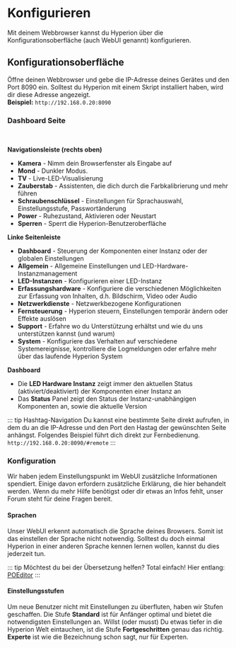 # Konfigurieren
Mit deinem Webbrowser kannst du Hyperion über die Konfigurationsoberfläche (auch WebUI genannt) konfigurieren.

## Konfigurationsoberfläche
Öffne deinen Webbrowser und gebe die IP-Adresse deines Gerätes und den Port 8090 ein. Solltest du Hyperion mit einem Skript installiert haben, wird dir diese Adresse angezeigt. \
**Beispiel:** `http://192.168.0.20:8090`

### Dashboard Seite
<br>
<ImageWrap src="/images/de/user_config_dash.jpg" alt="WebUI - Dashboard" />

 **Navigationsleiste (rechts oben)**
 * **Kamera** - Nimm dein Browserfenster als Eingabe auf
 * **Mond** - Dunkler Modus.
 * **TV** - Live-LED-Visualisierung
 * **Zauberstab** - Assistenten, die dich durch die Farbkalibrierung und mehr führen
 * **Schraubenschlüssel** - Einstellungen für Sprachauswahl, Einstellungsstufe, Passwortänderung
 * **Power** - Ruhezustand, Aktivieren oder Neustart
 * **Sperren** - Sperrt die Hyperion-Benutzeroberfläche 
 
 **Linke Seitenleiste**
 * **Dashboard** - Steuerung der Komponenten einer Instanz oder der globalen Einstellungen
 * **Allgemein** - Allgemeine Einstellungen und LED-Hardware-Instanzmanagement
 * **LED-Instanzen** - Konfigurieren einer LED-Instanz
 * **Erfassungshardware** - Konfiguriere die verschiedenen Möglichkeiten zur Erfassung von Inhalten, d.h. Bildschirm, Video oder Audio 
 * **Netzwerkdienste** - Netzwerkbezogene Konfigurationen
 * **Fernsteuerung** - Hyperion steuern, Einstellungen temporär ändern oder Effekte auslösen
 * **Support** - Erfahre wo du Unterstützung erhältst und wie du uns unterstützen kannst (und warum)
 * **System** - Konfiguriere das Verhalten auf verschiedene Systemereignisse, kontrolliere die Logmeldungen oder erfahre mehr über das laufende Hyperion System

 **Dashboard**
 * Die **LED Hardware Instanz** zeigt immer den aktuellen Status (aktiviert/deaktiviert) der Komponenten einer Instanz an
 * Das **Status** Panel zeigt den Status der Instanz-unabhängigen Komponenten an, sowie die aktuelle Version

::: tip Hashtag-Navigation
Du kannst eine bestimmte Seite direkt aufrufen, in dem du an die IP-Adresse und den Port den Hastag der gewünschten Seite anhängst. Folgendes Beispiel führt dich direkt zur Fernbedienung. \
`http://192.168.0.20:8090/#remote`
:::

### Konfiguration
Wir haben jedem Einstellungspunkt im WebUI zusätzliche Informationen spendiert. Einige davon erfordern zusätzliche Erklärung, die hier behandelt werden. Wenn du mehr Hilfe benötigst oder dir etwas an Infos fehlt, unser Forum steht für deine Fragen bereit.

#### Sprachen
Unser WebUI erkennt automatisch die Sprache deines Browsers. Somit ist das einstellen der Sprache nicht notwendig. Solltest du doch einmal Hyperion in einer anderen Sprache kennen lernen wollen, kannst du dies jederzeit tun.

<ImageWrap src="/images/de/user_config_lang.jpg" alt="WebUI - Sprachen" />

::: tip Möchtest du bei der Übersetzung helfen?
Total einfach! Hier entlang: [POEditor](https://poeditor.com/join/project/Y4F6vHRFjA)
:::

#### Einstellungsstufen
Um neue Benutzer nicht mit Einstellungen zu überfluten, haben wir Stufen geschaffen. Die Stufe **Standard** ist für Anfänger optimal und bietet die notwendigsten Einstellungen an.
Willst (oder musst) Du etwas tiefer in die Hyperion Welt eintauchen, ist die Stufe **Fortgeschritten** genau das richtig. **Experte** ist wie die Bezeichnung schon sagt, nur für Experten.

<ImageWrap src="/images/de/user_config_access.jpg" alt="WebUI - Einstellungsstufe" />
